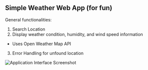 ## Simple Weather Web App (for fun)
General functionalities:
1. Search Location
2. Display weather condition, humidity, and wind speed information
  - Uses Open Weather Map API
3. Error Handling for unfound location

![Application Interface Screenshot](https://github.com/user-attachments/assets/34336b56-7465-4e24-a206-76290ffd553f)
